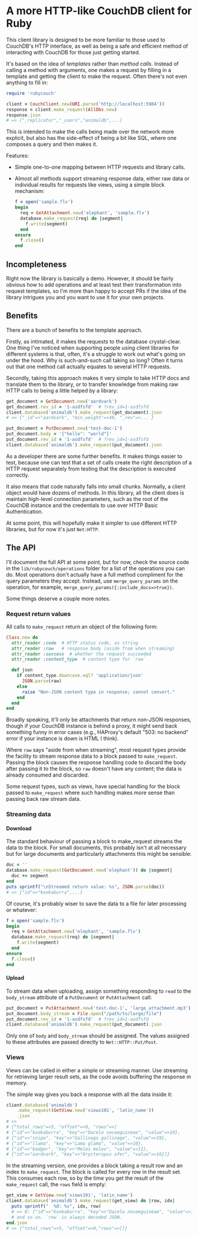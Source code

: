 # A more HTTP-like CouchDB client for Ruby

This client library is designed to be more familiar to those used to CouchDB's HTTP interface, as well as being a safe and efficient method of interacting with CouchDB for those just getting started.

It's based on the idea of _templates_ rather than _method calls_. Instead of calling a method with arguments, one makes a request by filling in a template and getting the client to make the request. Often there's not even anything to fill in:

```ruby
require 'rubycouch'

client = CouchClient.new(URI.parse('http://localhost:5984'))
response = client.make_request(AllDbs.new)
response.json
# => ["_replicator","_users","animaldb",...]
```

This is intended to make the calls being made over the network more explicit, but also has the side-effect of being a bit like SQL, where one composes a query and then makes it.

Features:

- Simple one-to-one mapping between HTTP requests and library calls.
- Almost all methods support streaming response data, either raw data or individual results for requests like views, using a simple block mechanism:

    ```ruby
    f = open('sample.flv')
    begin
      req = GetAttachment.new('elephant', 'sample.flv')
      database.make_request(req) do |segment|
        f.write(segment)
      end
    ensure
      f.close()
    end
    ```

## Incompleteness

Right now the library is basically a demo. However, it should be fairly obvious how to add operations and at least test their transformation into request templates, so I'm more than happy to accept PRs if the idea of the library intrigues you and you want to use it for your own projects.

## Benefits

There are a bunch of benefits to the template approach.

Firstly, as intimated, it makes the requests to the database crystal-clear. One thing I've noticed when supporting people using client libraries for different systems is that, often, it's a struggle to work out what's going on under the hood. Why is such-and-such call taking so long? Often it turns out that one method call actually equates to several HTTP requests.

Secondly, taking this approach makes it very simple to take HTTP docs and translate them to the library, or to transfer knowledge from making raw HTTP calls to being a little helped by a library:

```ruby
get_document = GetDocument.new('aardvark')
get_document.rev_id = '1-asdfsfd'  # ?rev_id=1-asdfsfd
client.database('animaldb').make_request(get_document).json
# => {"_id"=>"aardvark", "min_weight"=>40, "_rev"=>... }

put_document = PutDocument.new('test-doc-1')
put_document.body = '{"hello": "world"}'
put_document.rev_id = '1-asdfsfd'  # ?rev_id=1-asdfsfd
client.database('animaldb').make_request(put_document).json
```

As a developer there are some further benefits. It makes things easier to test, because one can test that a set of calls create the right description of a HTTP request separately from testing that the description is executed correctly. 

It also means that code naturally falls into small chunks. Normally, a client object would have dozens of methods. In this library, all the client does is maintain high-level connection parameters, such as the root of the CouchDB instance and the credentials to use over HTTP Basic Authentication.

At some point, this will hopefully make it simpler to use different HTTP libraries, but for now it's just `Net:HTTP`.

## The API

I'll document the full API at some point, but for now, check the source code in the `lib/rubycouch/operations` folder for a list of the operations you can do. Most operations don't actually have a full method compliment for the query parameters they accept. Instead, use `merge_query_params` on the operation, for example, `merge_query_params({:include_docs=>true})`.

Some things deserve a couple more notes.

### Request return values

All calls to `make_request` return an object of the following form:

```ruby
Class.new do
  attr_reader :code  # HTTP status code, as string
  attr_reader :raw   # response body (aside from when streaming)
  attr_reader :success  # whether the request succeeded
  attr_reader :content_type  # content type for `raw`

  def json
    if content_type.downcase.eql? 'application/json'
      JSON.parse(raw)
    else
      raise "Non-JSON content type in response; cannot convert."
    end
  end
end
```

Broadly speaking, it'll only be attachments that return non-JSON responses, though if your CouchDB instance is behind a proxy, it might send back something funny in error cases (e.g., HAProxy's default "503: no backend" error if your instance is down is HTML I think).

Where `raw` says "aside from when streaming", most request types provide the facility to stream response data to a block passed to `make_request`. Passing the block causes the response handling code to discard the body after passing it to the block, so `raw` doesn't have any content; the data is already consumed and discarded.

Some request types, such as views, have special handling for the block passed to `make_request` where such handling makes more sense than passing back raw stream data.

### Streaming data

#### Download

The standard behaviour of passing a block to make_request streams the data to the block. For small documents, this probably isn't at all necessary but for large documents and particularly attachments this might be sensible:

```ruby
doc = ''
database.make_request(GetDocument.new('elephant')) do |segment|
  doc += segment
end
puts sprintf("\nStreamed return value: %s", JSON.parse(doc))
# => {"id"=>"kookaburra",...}
```

Of course, it's probably wiser to save the data to a file for later processing or whatever:

```ruby
f = open('sample.flv')
begin
  req = GetAttachment.new('elephant', 'sample.flv')
  database.make_request(req) do |segment|
    f.write(segment)
  end
ensure
  f.close()
end
```

#### Upload

To stream data when uploading, assign something responding to `read` to the `body_stream` attribute of a `PutDocument` or `PutAttachment` call:

```ruby
put_document = PutAttachment.new('test-doc-1', 'large_attachment.mp3')
put_document.body_stream = File.open("/path/to/large/file")
put_document.rev_id = '1-asdfsfd'  # ?rev_id=1-asdfsfd
client.database('animaldb').make_request(put_document).json
```

Only one of `body` and `body_stream` should be assigned. The values assigned to these attributes are passed directly to `Net::HTTP::Put/Post`.

### Views

Views can be called in either a simple or streaming manner. Use streaming for retrieving larger result sets, as the code avoids buffering the response in memory.

The simple way gives you back a response with all the data inside it:

```ruby
client.database('animaldb')
    .make_request(GetView.new('views101', 'latin_name'))
    .json
# =>
# {"total_rows"=>5, "offset"=>0, "rows"=>[
# {"id"=>"kookaburra", "key"=>"Dacelo novaeguineae", "value"=>19}, 
# {"id"=>"snipe", "key"=>"Gallinago gallinago", "value"=>19}, 
# {"id"=>"llama", "key"=>"Lama glama", "value"=>10}, 
# {"id"=>"badger", "key"=>"Meles meles", "value"=>11}, 
# {"id"=>"aardvark", "key"=>"Orycteropus afer", "value"=>16}]}
```

In the streaming version, one provides a block taking a result row and an index to `make_request`. The block is called for every row in the result set. This consumes each row, so by the time you get the result of the `make_request` call, the `rows` field is empty:

```ruby
get_view = GetView.new('views101', 'latin_name')
client.database('animaldb').make_request(get_view) do |row, idx|
  puts sprintf("  %d: %s", idx, row)
  # => 0: {"id"=>"kookaburra", "key"=>"Dacelo novaeguineae", "value"=>19}
  # and so on. `row` is always decoded JSON.
end.json
# => {"total_rows"=>5, "offset"=>0,"rows"=>[]}
```
